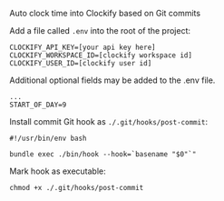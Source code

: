 Auto clock time into Clockify based on Git commits

Add a file called `.env` into the root of the project:
```
CLOCKIFY_API_KEY=[your api key here]
CLOCKIFY_WORKSPACE_ID=[clockify workspace id]
CLOCKIFY_USER_ID=[clockify user id]
```

Additional optional fields may be added to the .env file.

```
...
START_OF_DAY=9
```

Install commit Git hook as `./.git/hooks/post-commit`:

```
#!/usr/bin/env bash

bundle exec ./bin/hook --hook=`basename "$0"`"
```

Mark hook as executable:

`chmod +x ./.git/hooks/post-commit`

